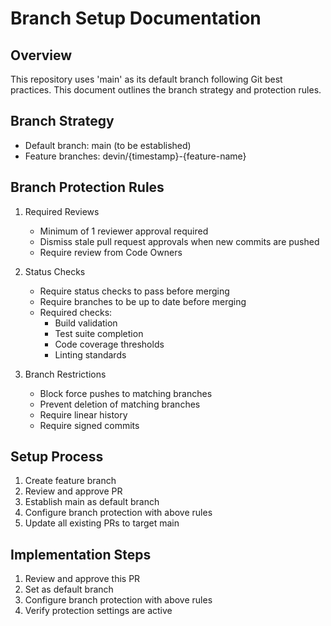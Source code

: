 # Branch Setup Documentation

## Overview
This repository uses 'main' as its default branch following Git best practices. This document outlines the branch strategy and protection rules.

## Branch Strategy
- Default branch: main (to be established)
- Feature branches: devin/{timestamp}-{feature-name}

## Branch Protection Rules

1. Required Reviews
   - Minimum of 1 reviewer approval required
   - Dismiss stale pull request approvals when new commits are pushed
   - Require review from Code Owners

2. Status Checks
   - Require status checks to pass before merging
   - Require branches to be up to date before merging
   - Required checks:
     - Build validation
     - Test suite completion
     - Code coverage thresholds
     - Linting standards

3. Branch Restrictions
   - Block force pushes to matching branches
   - Prevent deletion of matching branches
   - Require linear history
   - Require signed commits

## Setup Process
1. Create feature branch
2. Review and approve PR
3. Establish main as default branch
4. Configure branch protection with above rules
5. Update all existing PRs to target main

## Implementation Steps
1. Review and approve this PR
2. Set as default branch
3. Configure branch protection with above rules
4. Verify protection settings are active
